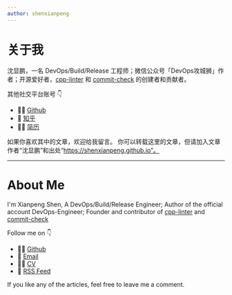 ```yaml
---
author: shenxianpeng
---
```


# 关于我

沈显鹏，一名 DevOps/Build/Release 工程师；微信公众号「DevOps攻城狮」作者；开源爱好者，[cpp-linter](https://github.com/cpp-linter) 和 [commit-check](https://github.com/commit-check) 的创建者和贡献者。

<!-- 👨🏼‍💻欢迎关注我的微信公众号「DevOps攻城狮」

![ ](index/qrcode.jpg) -->

其他社交平台账号 👇

* 👨‍💻 [Github](https://github.com/shenxianpeng)
* 🚩 [知乎](https://www.zhihu.com/people/shenxianpeng)
* 🤙🏻 [简历](https://shenxianpeng.github.io/resume-cn/)
<!-- * 🤙🏻 [领英](https://www.linkedin.com/in/xianpeng-shen/) -->

如果你喜欢其中的文章，欢迎给我留言。
你可以转载这里的文章，但请加入文章作者“沈显鹏”和出处“https://shenxianpeng.github.io”。

---

# About Me

I'm Xianpeng Shen, A DevOps/Build/Release Engineer; Author of the official account DevOps-Engineer; Founder and contributor of [cpp-linter](https://github.com/cpp-linter) and [commit-check](https://github.com/commit-check)

Follow me on 👇

* 👨‍💻 [Github](https://github.com/shenxianpeng)
* 📧 [Email](mailto:xianpeng.shen@gmail.com)
* 🤙🏻 [CV](https://shenxianpeng.github.io/resume)
* 🚩 [RSS Feed](https://shenxianpeng.github.io/atom.xml)

If you like any of the articles, feel free to leave me a comment.

<!-- * 🤙🏻 [Linkedin](https://www.linkedin.com/in/xianpeng-shen/) -->

<!-- <a href="mailto:xianpeng.shen@gmail.com"><img title="Gmail" height="32" width="32" src="https://raw.githubusercontent.com/shenxianpeng/shenxianpeng/master/assets/gmail.svg"></a>
<a href="https://github.com/shenxianpeng"><img title="GitHub" height="32" width="32" src="https://raw.githubusercontent.com/shenxianpeng/shenxianpeng/master/assets/github.svg"></a>
<a href="https://www.linkedin.com/in/xianpeng-shen/"><img title="LinkedIn" height="32" width="32" src="https://raw.githubusercontent.com/shenxianpeng/shenxianpeng/master/assets/linkedin.svg"></a> -->

<!-- [![ko-fi](https://ko-fi.com/img/githubbutton_sm.svg)](https://ko-fi.com/H2H85WC9L) -->
